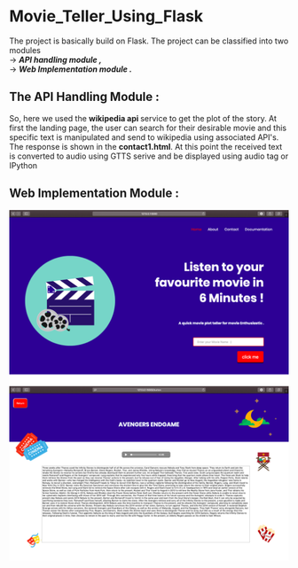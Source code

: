 # Movie_Teller_Using_Flask


The project is basically build on Flask. The project can be classified into two modules <br>
-> <b><i>API handling module ,</i></b><br>
-> <b><i>Web Implementation module .</i></b>

## The API Handling Module :

So, here we used the <b>wikipedia api </b> service to get the plot of the story. At first the landing page, the user can search for their desirable movie and this specific text is manipulated and send to wikipedia using associated API's. The response is shown in the <b>contact1.html</b>. At this point the received text is converted to audio using GTTS serive and be displayed using audio tag or IPython


## Web Implementation Module :

<img src="01.png" alt="sample_output_1" width="700" />
<img src="02.png" alt="sample_output_2" width="700" />

